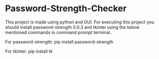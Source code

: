 # Password-Strength-Checker

This project is made using python and GUI.
For executing this project you should install password-strength 0.0.3 and tkinter using the below mentioned commands in command prompt terminal.

For password-strength: pip install password-strength

For tkinter: pip install tk

